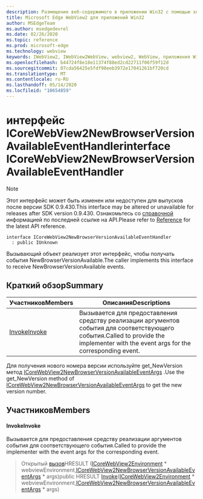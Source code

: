 ```yaml
---
description: Размещение веб-содержимого в приложении Win32 с помощью элемента управления Microsoft Edge WebView2
title: Microsoft Edge WebView2 для приложений Win32
author: MSEdgeTeam
ms.author: msedgedevrel
ms.date: 02/26/2020
ms.topic: reference
ms.prod: microsoft-edge
ms.technology: webview
keywords: IWebView2, IWebView2WebView, webview2, WebView, приложения Win32, Win32, EDGE, ICoreWebView2, ICoreWebView2Host, элемент управления "веб-браузер", HTML Edge
ms.openlocfilehash: b44724f8e18e11374f88ed2cd22711f06f59f12d
ms.sourcegitcommit: 07cda56425e5fdf90eeb3972e17041261bf720cd
ms.translationtype: MT
ms.contentlocale: ru-RU
ms.lasthandoff: 05/14/2020
ms.locfileid: "10654859"
---
```

# <span data-ttu-id="af261-104">интерфейс ICoreWebView2NewBrowserVersionAvailableEventHandler</span><span class="sxs-lookup"><span data-stu-id="af261-104">interface ICoreWebView2NewBrowserVersionAvailableEventHandler</span></span> 

> [!NOTE]
> <span data-ttu-id="af261-105">Этот интерфейс может быть изменен или недоступен для выпусков после версии SDK 0.9.430.</span><span class="sxs-lookup"><span data-stu-id="af261-105">This interface may be altered or unavailable for releases after SDK version 0.9.430.</span></span> <span data-ttu-id="af261-106">Ознакомьтесь со [справочной](../../../webview2-api-reference.md) информацией по последней ссылке на API.</span><span class="sxs-lookup"><span data-stu-id="af261-106">Please refer to [Reference](../../../webview2-api-reference.md) for the latest API reference.</span></span>

```
interface ICoreWebView2NewBrowserVersionAvailableEventHandler
  : public IUnknown
```

<span data-ttu-id="af261-107">Вызывающий объект реализует этот интерфейс, чтобы получать события NewBrowserVersionAvailable.</span><span class="sxs-lookup"><span data-stu-id="af261-107">The caller implements this interface to receive NewBrowserVersionAvailable events.</span></span>

## <span data-ttu-id="af261-108">Краткий обзор</span><span class="sxs-lookup"><span data-stu-id="af261-108">Summary</span></span>

 <span data-ttu-id="af261-109">Участников</span><span class="sxs-lookup"><span data-stu-id="af261-109">Members</span></span>                        | <span data-ttu-id="af261-110">Описания</span><span class="sxs-lookup"><span data-stu-id="af261-110">Descriptions</span></span>
--------------------------------|---------------------------------------------
[<span data-ttu-id="af261-111">Invoke</span><span class="sxs-lookup"><span data-stu-id="af261-111">Invoke</span></span>](#invoke) | <span data-ttu-id="af261-112">Вызывается для предоставления средству реализации аргументов события для соответствующего события.</span><span class="sxs-lookup"><span data-stu-id="af261-112">Called to provide the implementer with the event args for the corresponding event.</span></span>

<span data-ttu-id="af261-113">Для получения нового номера версии используйте get_NewVersion метод [ICoreWebView2NewBrowserVersionAvailableEventArgs](ICoreWebView2NewBrowserVersionAvailableEventArgs.md) .</span><span class="sxs-lookup"><span data-stu-id="af261-113">Use the get_NewVersion method of [ICoreWebView2NewBrowserVersionAvailableEventArgs](ICoreWebView2NewBrowserVersionAvailableEventArgs.md) to get the new version number.</span></span>

## <span data-ttu-id="af261-114">Участников</span><span class="sxs-lookup"><span data-stu-id="af261-114">Members</span></span>

#### <span data-ttu-id="af261-115">Invoke</span><span class="sxs-lookup"><span data-stu-id="af261-115">Invoke</span></span> 

<span data-ttu-id="af261-116">Вызывается для предоставления средству реализации аргументов события для соответствующего события.</span><span class="sxs-lookup"><span data-stu-id="af261-116">Called to provide the implementer with the event args for the corresponding event.</span></span>

> <span data-ttu-id="af261-117">Открытый [вызов](#invoke)HRESULT ([ICoreWebView2Environment](ICoreWebView2Environment.md) \* webviewEnvironment,[ICoreWebView2NewBrowserVersionAvailableEventArgs](ICoreWebView2NewBrowserVersionAvailableEventArgs.md) \* args)</span><span class="sxs-lookup"><span data-stu-id="af261-117">public HRESULT [Invoke](#invoke)([ICoreWebView2Environment](ICoreWebView2Environment.md) \* webviewEnvironment,[ICoreWebView2NewBrowserVersionAvailableEventArgs](ICoreWebView2NewBrowserVersionAvailableEventArgs.md) \* args)</span></span>

